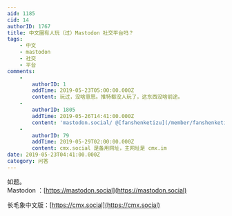 ```yaml
---
aid: 1185
cid: 14
authorID: 1767
title: 中文圈有人玩（过）Mastodon 社交平台吗？
tags:
    - 中文
    - mastodon
    - 社交
    - 平台
comments:
    -
        authorID: 1
        addTime: 2019-05-23T05:00:00.000Z
        content: 玩过，没啥意思。推特都没人玩了，这东西没啥前途。
    -
        authorID: 1805
        addTime: 2019-05-26T14:41:00.000Z
        content: 'mastodon.social/ @[fanshenketizu](/member/fanshenketizu)'
    -
        authorID: 79
        addTime: 2019-05-29T02:00:00.000Z
        content: cmx.social 是备用网址，主网址是 cmx.im
date: 2019-05-23T04:41:00.000Z
category: 问答
---
```


如题。  
Mastodon ：[https://mastodon.social](https://mastodon.social)

长毛象中文版：[https://cmx.social](https://cmx.social)
